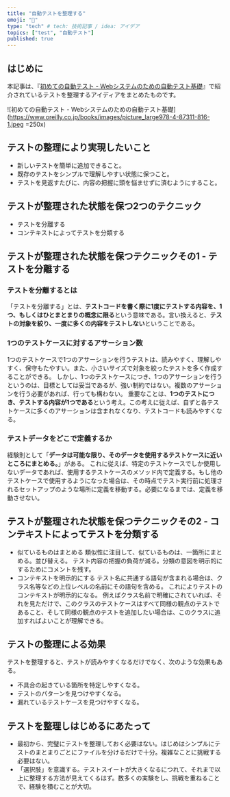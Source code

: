 ```yaml
---
title: "自動テストを整理する"
emoji: "🧪"
type: "tech" # tech: 技術記事 / idea: アイデア
topics: ["test", "自動テスト"]
published: true
---
```


## はじめに

本記事は、『[初めての自動テスト - Webシステムのための自動テスト基礎](https://www.oreilly.co.jp/books/9784873118161/)』で紹介されているテストを整理するアイディアをまとめたものです。

![初めての自動テスト - Webシステムのための自動テスト基礎](https://www.oreilly.co.jp/books/images/picture_large978-4-87311-816-1.jpeg =250x)

## テストの整理により実現したいこと

- 新しいテストを簡単に追加できること。
- 既存のテストをシンプルで理解しやすい状態に保つこと。
- テストを見返すたびに、内容の把握に頭を悩ませずに済むようにすること。

## テストが整理された状態を保つ2つのテクニック

- テストを分離する
- コンテキストによってテストを分類する

## テストが整理された状態を保つテクニックその1 - テストを分離する

### テストを分離するとは

「テストを分離する」とは、**テストコードを書く際に1度にテストする内容を、1つ、もしくはひとまとまりの概念に限る**という意味である。言い換えると、**テストの対象を絞り、一度に多くの内容をテストしない**ということである。

### 1つのテストケースに対するアサーション数

1つのテストケースで1つのアサーションを行うテストは、読みやすく、理解しやすく、保守もたやすい。また、小さいサイズで対象を絞ったテストを多く作成することができる。
しかし、1つのテストケースにつき、1つのアサーションを行うというのは、目標としては妥当であるが、強い制約ではない。複数のアサーションを行う必要があれば、行っても構わない。
重要なことは、**1つのテストにつき、テストする内容が1つである**という考え。この考えに従えば、自ずと各テストケースに多くのアサーションは含まれなくなり、テストコードも読みやすくなる。

### テストデータをどこで定義するか

経験則として「**データは可能な限り、そのデータを使用するテストケースに近いところにまとめる。**」がある。
これに従えば、特定のテストケースでしか使用しないデータであれば、使用するテストケースのメソッド内で定義する。もし他のテストケースで使用するようになった場合は、その時点でテスト実行前に処理されるセットアップのような場所に定義を移動する。必要になるまでは、定義を移動させない。

## テストが整理された状態を保つテクニックその2 - コンテキストによってテストを分類する

- 似ているものはまとめる
  類似性に注目して、似ているものは、一箇所にまとめる。並び替える。
  テスト内容の把握の負荷が減る。分類の意図を明示的にするためにコメントを残す。
- コンテキストを明示的にする
  テスト名に共通する語句が含まれる場合は、クラス名等などの上位レベルの名前にその語句を含める。
  これによりテストのコンテキストが明示的になる。
  例えばクラス名前で明確にされていれば、それを見ただけで、このクラスのテストケースはすべて同様の観点のテストであること、そして同様の観点のテストを追加したい場合は、このクラスに追加すればよいことが理解できる。

## テストの整理による効果

テストを整理すると、テストが読みやすくなるだけでなく、次のような効果もある。

- 不具合の起きている箇所を特定しやすくなる。
- テストのパターンを見つけやすくなる。
- 漏れているテストケースを見つけやすくなる。

## テストを整理しはじめるにあたって

- 最初から、完璧にテストを整理しておく必要はない。はじめはシンプルにテストのまとまりごとにファイルを分けるだけで十分。複雑なことに挑戦する必要はない。
- 「選択肢」を意識する。テストスイートが大きくなるにつれて、それまで以上に整理する方法が見えてくるはず。数多くの実験をし、挑戦を重ねることで、経験を積むことが大切。
